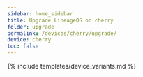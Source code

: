 ```yaml
---
sidebar: home_sidebar
title: Upgrade LineageOS on cherry
folder: upgrade
permalink: /devices/cherry/upgrade/
device: cherry
toc: false
---
```

{% include templates/device_variants.md %}
